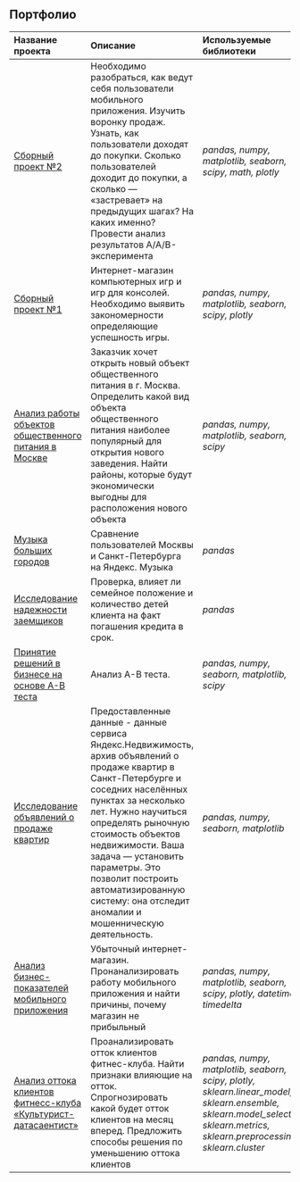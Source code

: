 ## Портфолио


| Название проекта | Описание | Используемые библиотеки | 
| :---------------------- | :---------------------- | :---------------------- |
| [Сборный проект №2](food_data) | Необходимо разобраться, как ведут себя пользователи мобильного приложения. Изучить воронку продаж. Узнать, как пользователи доходят до покупки. Сколько пользователей доходит до покупки, а сколько — «застревает» на предыдущих шагах? На каких именно? Провести анализ результатов A/A/B-эксперимента| *pandas, numpy, matplotlib, seaborn, scipy, math, plotly*|
| [Сборный проект №1](game_data) | Интернет-магазин компьютерных игр и игр для консолей. Необходимо выявить закономерности определяющие успешность игры. | *pandas, numpy, matplotlib, seaborn, scipy, plotly*|
| [Анализ работы объектов общественного питания в Москве](restor_data) | Заказчик хочет открыть новый объект общественного питания в г. Москва. Определить какой вид объекта общественного питания наиболее популярный для открытия нового заведения. Найти районы, которые будут экономически выгодны для расположения нового объекта| *pandas, numpy, matplotlib, seaborn, scipy*|
| [Музыка больших городов](big_city_music) | Сравнение пользователей Москвы и Санкт-Петербурга на Яндекс. Музыка|*pandas*|
| [Исследование надежности заемщиков](credit_data) | Проверка, влияет ли семейное положение и количество детей клиента на факт погашения кредита в срок.|*pandas*|
| [Принятие решений в бизнесе на основе А-В теста](A-B_test) | Анализ  А-В теста.|*pandas, numpy, seaborn, matplotlib, scipy*|
| [ Исследование объявлений о продаже квартир](flat_data) | Предоставленные данные - данные сервиса Яндекc.Недвижимость, архив объявлений о продаже квартир в Санкт-Петербурге и соседних населённых пунктах за несколько лет. Нужно научиться определять рыночную стоимость объектов недвижимости. Ваша задача — установить параметры. Это позволит построить автоматизированную систему: она отследит аномалии и мошенническую деятельность.|*pandas, numpy, seaborn, matplotlib*|
| [Анализ бизнес-показателей мобильного приложения](unit_economy) |Убыточный интернет-магазин. Пронанализировать работу мобильного приложения и найти причины, почему магазин не прибыльный|*pandas, numpy, matplotlib, seaborn, scipy, plotly, datetime, timedelta*|
| [Анализ оттока клиентов фитнесс-клуба «Культурист-датасаентист»](ml_project) |Проанализировать отток клиентов фитнес-клуба. Найти признаки влияющие на отток. Спрогнозировать какой будет отток клиентов на месяц вперед. Предложить способы решения по уменьшению оттока клиентов|*pandas, numpy, matplotlib, seaborn, scipy, plotly, sklearn.linear_model, sklearn.ensemble, sklearn.model_selection, sklearn.metrics, sklearn.preprocessing, sklearn.cluster*|





